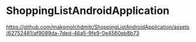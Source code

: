 # ShoppingListAndroidApplication




https://github.com/maksmolchdmitr/ShoppingListAndroidApplication/assets/62752481/af9089da-7ded-46a5-9fe9-0e4560eb8b73

